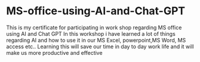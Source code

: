 # MS-office-using-AI-and-Chat-GPT
This is my certificate for participating 
in work shop regarding MS office using AI and Chat GPT
In this workshop i have learned a lot of things regarding AI and 
how to use it in our MS Excel, powerpoint,MS Word, MS access etc..
Learning this will save our time in day to day work life and
it will make us more productive and effective
